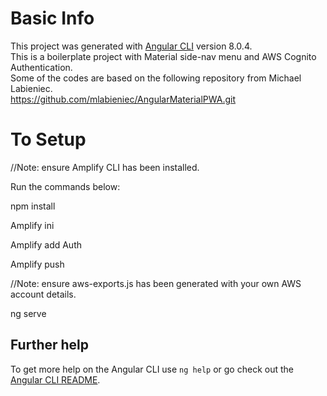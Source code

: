 # Basic Info

This project was generated with [Angular CLI](https://github.com/angular/angular-cli) version 8.0.4.<br/>
This is a boilerplate project with Material side-nav menu and AWS Cognito Authentication. <br />
Some of the codes are based on the following repository from Michael Labieniec.<br />
https://github.com/mlabieniec/AngularMaterialPWA.git


# To Setup 
//Note: ensure Amplify CLI has been installed.<br/>

Run the commands below: <br/>

npm install <br/>

Amplify ini<br/>

Amplify add Auth<br/>

Amplify push<br/>

//Note: ensure aws-exports.js has been generated with your own AWS account details.<br/>

ng serve<br/>

## Further help

To get more help on the Angular CLI use `ng help` or go check out the [Angular CLI README](https://github.com/angular/angular-cli/blob/master/README.md).
